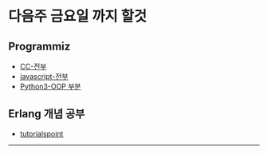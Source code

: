 # **다음주 금요일 까지 할것**
## Programmiz
* [CC-전부](https://www.programiz.com/cpp-programming)
* [javascript-전부](https://www.programiz.com/javascript)
* [Python3-OOP 부분](https://www.programiz.com/python-programming/object-oriented-programming)
## Erlang 개념 공부
* [tutorialspoint](https://www.tutorialspoint.com/erlang/erlang_functions.htm)
---